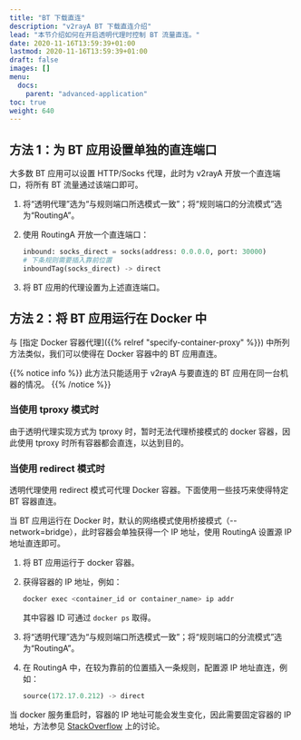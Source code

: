 ```yaml
---
title: "BT 下载直连"
description: "v2rayA BT 下载直连介绍"
lead: "本节介绍如何在开启透明代理时控制 BT 流量直连。"
date: 2020-11-16T13:59:39+01:00
lastmod: 2020-11-16T13:59:39+01:00
draft: false
images: []
menu:
  docs:
    parent: "advanced-application"
toc: true
weight: 640
---
```


## 方法 1：为 BT 应用设置单独的直连端口

大多数 BT 应用可以设置 HTTP/Socks 代理，此时为 v2rayA 开放一个直连端口，将所有 BT 流量通过该端口即可。

1. 将“透明代理”选为“与规则端口所选模式一致”；将“规则端口的分流模式”选为“RoutingA”。

2. 使用 RoutingA 开放一个直连端口：

   ```python
   inbound: socks_direct = socks(address: 0.0.0.0, port: 30000)
   # 下条规则需要插入靠前位置
   inboundTag(socks_direct) -> direct
   ```

3. 将 BT 应用的代理设置为上述直连端口。

## 方法 2：将 BT 应用运行在 Docker 中

与 [指定 Docker 容器代理]({{% relref "specify-container-proxy" %}}) 中所列方法类似，我们可以使得在 Docker 容器中的 BT 应用直连。

{{% notice info %}}
此方法只能适用于 v2rayA 与要直连的 BT 应用在同一台机器的情况。
{{% /notice %}}

### 当使用 tproxy 模式时

由于透明代理实现方式为 tproxy 时，暂时无法代理桥接模式的 docker 容器，因此使用 tproxy 时所有容器都会直连，以达到目的。

### 当使用 redirect 模式时

透明代理使用 redirect 模式可代理 Docker 容器。下面使用一些技巧来使得特定 BT 容器直连。

当 BT 应用运行在 Docker 时，默认的网络模式使用桥接模式（--network=bridge），此时容器会单独获得一个 IP 地址，使用 RoutingA 设置源 IP 地址直连即可。

1. 将 BT 应用运行于 docker 容器。

2. 获得容器的 IP 地址，例如：

   ```bash
   docker exec <container_id or container_name> ip addr
   ```

   其中容器 ID 可通过 `docker ps` 取得。

3. 将“透明代理”选为“与规则端口所选模式一致”；将“规则端口的分流模式”选为“RoutingA”。

4. 在 RoutingA 中，在较为靠前的位置插入一条规则，配置源 IP 地址直连，例如：

   ```python
   source(172.17.0.212) -> direct
   ```

当 docker 服务重启时，容器的 IP 地址可能会发生变化，因此需要固定容器的 IP 地址，方法参见 [StackOverflow](https://stackoverflow.com/questions/27937185/assign-static-ip-to-docker-container) 上的讨论。
